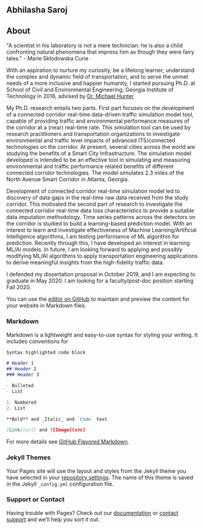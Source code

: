 ## Abhilasha Saroj

## About
"A scientist in his laboratory is not a mere technician: he is also a child confronting natural phenomena that impress him as though they were fairy tales." - Marie Skłodowska Curie

With an aspiration to nurture my curiosity, be a lifelong learner, understand the complex and dynamic field of transportation, and to serve the unmet needs of a more inclusive and happier humanity, I started pursuing Ph.D. at School of Civil and Environmental Engineering, Georgia Institute of Technology in 2016, advised by [Dr. Michael Hunter](https://ce.gatech.edu/people/Faculty/811/overview)

My Ph.D. research entails two parts. First part focuses on the development of a connected corridor real-time data-driven traffic simulation model tool, capable of providing traffic and environmental performance measures of the corridor at a (near) real-time rate. This simulation tool can be used by research practitioners and transportation organizations to investigate environmental and traffic level impacts of advanced ITS/connected technologies on the corridor. At present, several cities across the world are studying the benefits of a Smart City Infrastructure. The simulation model developed is intended to be an effective tool in simulating and measuring environmental and traffic performance related benefits of different connected corridor technologies. The model simulates 2.3 miles of the North Avenue Smart Corridor in Atlanta, Georgia.

Development of connected corridor real-time simulation model led to discovery of data gaps in the real-time raw data received from the study corridor. This motivated the second part of research to investigate the connected corridor real-time data loss characteristics to provide a suitable data imputation methodology. Time series patterns across the detectors on the corridor is studied to build a learning-based prediction model. With an interest to learn and investigate effectiveness of Machine Learning/Artificial Intelligence algorithms, I am testing performance of ML algorithm for prediction. Recently through this, I have developed an interest in learning ML/AI models. In future, I am looking forward to applying and possibly modifying ML/AI algorithms to apply transportation engineering applications to derive meaningful insights from the high-fidelity traffic data.

I defended my dissertation proposal in October 2019, and I am expecting to graduate in May 2020. I am looking for a faculty/post-doc position starting Fall 2020.

You can use the [editor on GitHub](https://github.com/gitpeck/abhilashasaroj/edit/master/README.md) to maintain and preview the content for your website in Markdown files.

### Markdown

Markdown is a lightweight and easy-to-use syntax for styling your writing. It includes conventions for

```markdown
Syntax highlighted code block

# Header 1
## Header 2
### Header 3

- Bulleted
- List

1. Numbered
2. List

**Bold** and _Italic_ and `Code` text

[Link](url) and ![Image](src)
```

For more details see [GitHub Flavored Markdown](https://guides.github.com/features/mastering-markdown/).

### Jekyll Themes

Your Pages site will use the layout and styles from the Jekyll theme you have selected in your [repository settings](https://github.com/gitpeck/abhilashasaroj/settings). The name of this theme is saved in the Jekyll `_config.yml` configuration file.

### Support or Contact

Having trouble with Pages? Check out our [documentation](https://help.github.com/categories/github-pages-basics/) or [contact support](https://github.com/contact) and we’ll help you sort it out.
